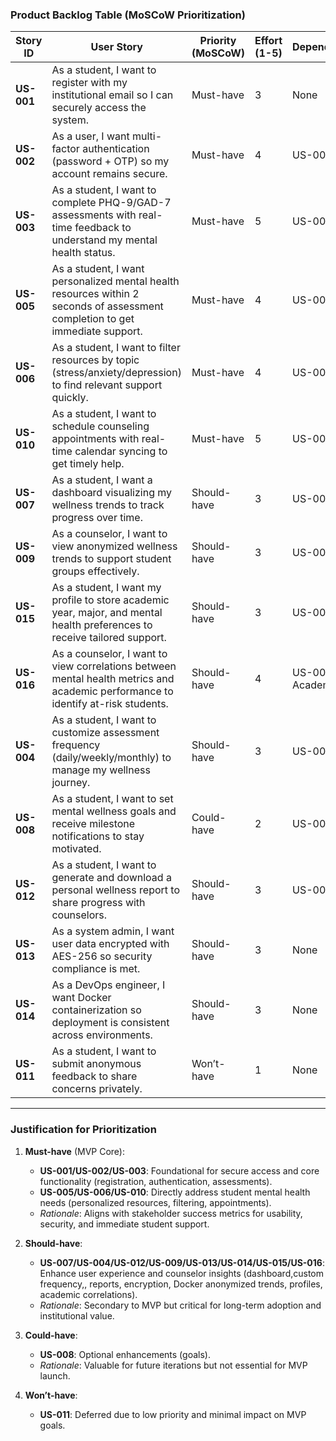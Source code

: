 ### Product Backlog Table (MoSCoW Prioritization)

| Story ID | User Story | Priority (MoSCoW) | Effort (1-5) | Dependencies |
|----------|-------------|-------------------|--------------|--------------|
| **US-001** | As a student, I want to register with my institutional email so I can securely access the system. | Must-have | 3 | None |
| **US-002** | As a user, I want multi-factor authentication (password + OTP) so my account remains secure. | Must-have | 4 | US-001 |
| **US-003** | As a student, I want to complete PHQ-9/GAD-7 assessments with real-time feedback to understand my mental health status. | Must-have | 5 | US-002 |
| **US-005** | As a student, I want personalized mental health resources within 2 seconds of assessment completion to get immediate support. | Must-have | 4 | US-003 |
| **US-006** | As a student, I want to filter resources by topic (stress/anxiety/depression) to find relevant support quickly. | Must-have | 4 | US-005 |
| **US-010** | As a student, I want to schedule counseling appointments with real-time calendar syncing to get timely help. | Must-have | 5 | US-001 |
| **US-007** | As a student, I want a dashboard visualizing my wellness trends to track progress over time. | Should-have | 3 | US-003 |
| **US-009** | As a counselor, I want to view anonymized wellness trends to support student groups effectively. | Should-have | 3 | US-003 |
| **US-015** | As a student, I want my profile to store academic year, major, and mental health preferences to receive tailored support. | Should-have | 3 | US-001 |
| **US-016** | As a counselor, I want to view correlations between mental health metrics and academic performance to identify at-risk students. | Should-have | 4 | US-003, Academic API |
| **US-004** | As a student, I want to customize assessment frequency (daily/weekly/monthly) to manage my wellness journey. | Should-have | 3 | US-003 |
| **US-008** | As a student, I want to set mental wellness goals and receive milestone notifications to stay motivated. | Could-have | 2 | US-007 |
| **US-012** | As a student, I want to generate and download a personal wellness report to share progress with counselors. | Should-have | 3 | US-007 |
| **US-013** | As a system admin, I want user data encrypted with AES-256 so security compliance is met. | Should-have | 3 | None |
| **US-014** | As a DevOps engineer, I want Docker containerization so deployment is consistent across environments. | Should-have | 3 | None |
| **US-011** | As a student, I want to submit anonymous feedback to share concerns privately. | Won’t-have | 1 | None |

---

### **Justification for Prioritization**  
1. **Must-have** (MVP Core):  
   - **US-001/US-002/US-003**: Foundational for secure access and core functionality (registration, authentication, assessments).  
   - **US-005/US-006/US-010**: Directly address student mental health needs (personalized resources, filtering, appointments).  
   - *Rationale*: Aligns with stakeholder success metrics for usability, security, and immediate student support.  

2. **Should-have**:  
   - **US-007/US-004/US-012/US-009/US-013/US-014/US-015/US-016**: Enhance user experience and counselor insights (dashboard,custom frequency,, reports,
     encryption, Docker anonymized trends, profiles, academic correlations).  
   - *Rationale*: Secondary to MVP but critical for long-term adoption and institutional value.  

3. **Could-have**:  
   - **US-008**: Optional enhancements (goals).  
   - *Rationale*: Valuable for future iterations but not essential for MVP launch.  

4. **Won’t-have**:  
   - **US-011**: Deferred due to low priority and minimal impact on MVP goals.

